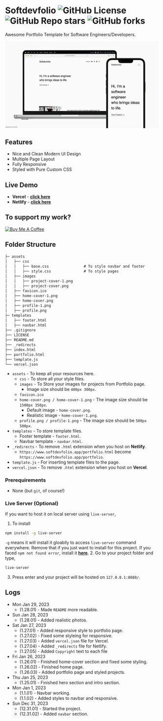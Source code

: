 # Softdevfolio ![GitHub License](https://img.shields.io/github/license/sithu-khant/softdevfolio) ![GitHub Repo stars](https://img.shields.io/github/stars/sithu-khant/softdevfolio) ![GitHub forks](https://img.shields.io/github/forks/sithu-khant/softdevfolio)

Awesome Portfolio Template for Software Engineers/Developers.

![](assets/softdevfolio-cover.png)

## Features

* Nice and Clean Modern UI Design
* Multiple Page Layout
* Fully Responsive
* Styled with Pure Custom CSS

## Live Demo

* **Vercel** - **[click here](https://softdevfolio.vercel.app/)** 
* **Netlify** - **[click here](https://softdevfolio.Netlify.app/)**

## To support my work?

<a href="https://www.buymeacoffee.com/sithukhant" target="_blank"><img src="https://cdn.buymeacoffee.com/buttons/v2/arial-yellow.png" alt="Buy Me A Coffee" style="height: 60px !important;width: 217px !important;" ></a>


## Folder Structure

```
├─ assets
│   ├── css
│   │   ├── base.css                # To style navbar and footer
│   │   ├── style.css               # To style pages
│   ├── images                      
│   │   ├── project-cover-1.png    
│   │   ├── project-cover.png
│   ├── favicon.ico
│   ├── home-cover-1.png
│   ├── home-cover.png
│   ├── profile-1.png
│   ├── profile.png
├─ templates
│   ├── footer.html
│   ├── navbar.html
├── .gitignore
├── LICENSE
├── README.md
├── _redirects
├── index.html
├── portfolio.html
├── template.js
└── vercel.json
```

* `assets` - To keep all your resources here.
    * `css` - To store all your style files.
    * `images` - To Store your images for projects from Portfolio page.
        * Image size should be `400px 300px`.
    * `favicon.ico`
    * `home-cover.png / home-cover-1.png` - The image size should be `1500px 350px`.
        * Default image -  `home-cover.png`.
        * Realistic image - `home-cover-1.png`.
    * `profile.png / profile-1.png` - The image size should be `500px 500px`.
* `templates` - To store template files.
    * Footer template - `footer.html`.
    * Navbar template - `navbar.html`.
* `_redirects` - To remove `.html` extension when you host on **Netlify**.
    * `https://www.softdevfolio.app/portfolio.html` become `https://www.softdevfolio.app/portfolio`.
* `template.js` - For inserting template files to the page.
* `vercel.json` - To remove `.html` extension when you host on **Vercel**.

### Prerequirements

* None (but `git`, of course!)

### Live Server (Optional)

If you want to host it on local server using `live-server`, 

1. To install
```bash
npm install -g live-server
```
`-g` means it will install it gloablly to access `live-server` command everywhere. Remove that if you just want to install for this project. If you faced `npm not found error`, install it **[here](https://nodejs.org/en/download/)**.
2. Go to your project folder and type,
```bash
live-server
```
3. Press enter and your project will be hosted on `127.0.0.1:8080/`.


## Logs

* Mon Jan 29, 2023
    * (1.28.01) - Made `README` more readable.
* Sun Jan 28, 2023
    * (1.28.01) - Added realistic photos.
* Sat Jan 27, 2023
    * (1.27.01) - Added responsive style to portfolio page.
    * (1.27.02) - Fixed some styleing for responsive.
    * (1.27.03) - Added `vercel.json` file for Vercel.
    * (1.27.04) - Added `_redirects` file for Netlify.
    * (1.27.05) - Added `Copyright` text to each file
* Fri Jan 26, 2023
    * (1.26.01) - Finished home-cover section and fixed some styling.
    * (1.26.02) - Finished home page.
    * (1.26.03) - Added portfolio page and styled projects.
* Thu Jan 25, 2023
    * (1.25.01) - Finished hero section and intro section.
* Mon Jan 1, 2023
    * (1.1.01) - Navbar working.
    * (1.1.02) - Added styles to navbar and responsive.
* Sun Dec 31, 2023
    * (12.31.01) - Started the project.
    * (12.31.02) - Added `navbar` section.
